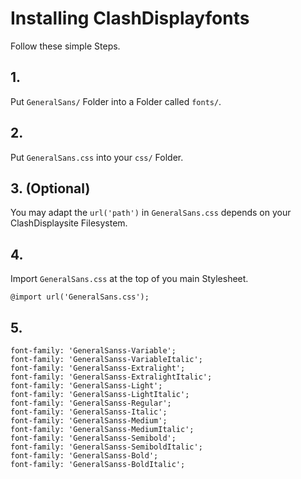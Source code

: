 # Installing ClashDisplayfonts
Follow these simple Steps.

## 1.
Put `GeneralSans/` Folder into a Folder called `fonts/`.

## 2.
Put `GeneralSans.css` into your `css/` Folder.

## 3. (Optional)
You may adapt the `url('path')` in `GeneralSans.css` depends on your ClashDisplaysite Filesystem.

## 4.
Import `GeneralSans.css` at the top of you main Stylesheet.

```
@import url('GeneralSans.css');
```

## 5.


```
font-family: 'GeneralSanss-Variable';
font-family: 'GeneralSanss-VariableItalic';
font-family: 'GeneralSanss-Extralight';
font-family: 'GeneralSanss-ExtralightItalic';
font-family: 'GeneralSanss-Light';
font-family: 'GeneralSanss-LightItalic';
font-family: 'GeneralSanss-Regular';
font-family: 'GeneralSanss-Italic';
font-family: 'GeneralSanss-Medium';
font-family: 'GeneralSanss-MediumItalic';
font-family: 'GeneralSanss-Semibold';
font-family: 'GeneralSanss-SemiboldItalic';
font-family: 'GeneralSanss-Bold';
font-family: 'GeneralSanss-BoldItalic';
```

